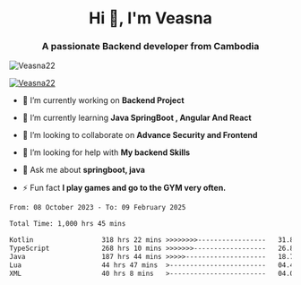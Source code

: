 <h1 align="center">Hi 👋, I'm Veasna</h1>
<h3 align="center">A passionate Backend developer from Cambodia</h3>

<p align="left"> <img src="https://komarev.com/ghpvc/?username=Veasna22&label=Profile%20views&color=0e75b6&style=flat" alt="Veasna22" /> </p>

<p align="left"> <a href="https://github.com/ryo-ma/github-profile-trophy"><img src="https://github-profile-trophy.vercel.app/?username=veasna22&theme=dracula" alt="Veasna22" /></a> </p>

- 🔭 I’m currently working on **Backend Project**

- 🌱 I’m currently learning **Java SpringBoot , Angular And React**

- 👯 I’m looking to collaborate on **Advance Security and Frontend**

- 🤝 I’m looking for help with **My backend Skills**

- 💬 Ask me about **springboot, java**

- ⚡ Fun fact **I play games and go to the GYM very often.**

<!--START_SECTION:waka-->

```txt
From: 08 October 2023 - To: 09 February 2025

Total Time: 1,000 hrs 45 mins

Kotlin                 318 hrs 22 mins >>>>>>>>-----------------   31.81 %
TypeScript             268 hrs 10 mins >>>>>>>------------------   26.80 %
Java                   187 hrs 44 mins >>>>>--------------------   18.76 %
Lua                    44 hrs 47 mins  >------------------------   04.48 %
XML                    40 hrs 8 mins   >------------------------   04.01 %
```

<!--END_SECTION:waka-->
